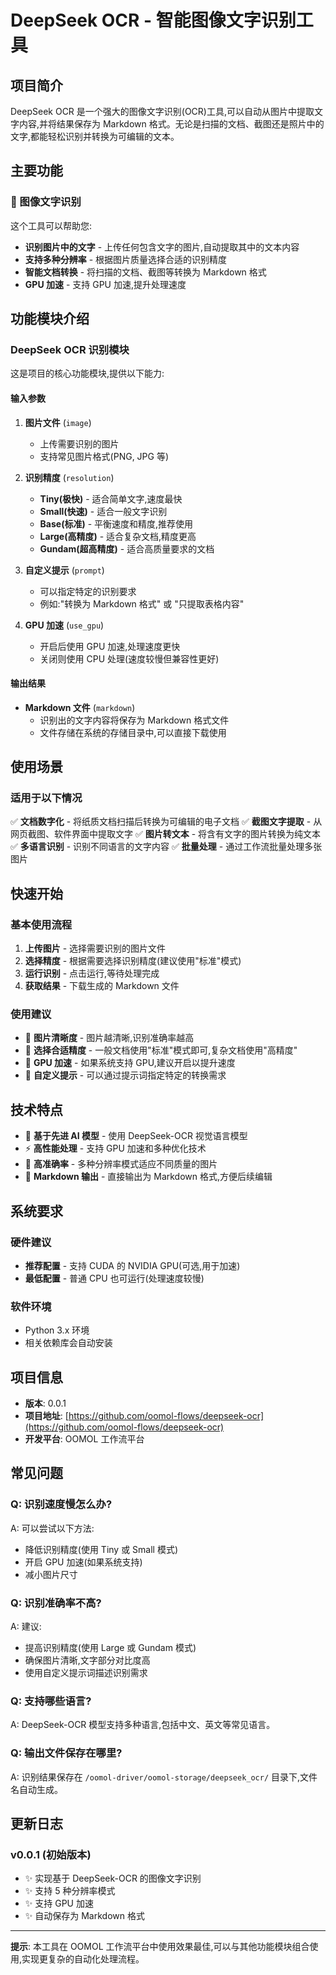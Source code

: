 # DeepSeek OCR - 智能图像文字识别工具

## 项目简介

DeepSeek OCR 是一个强大的图像文字识别(OCR)工具,可以自动从图片中提取文字内容,并将结果保存为 Markdown 格式。无论是扫描的文档、截图还是照片中的文字,都能轻松识别并转换为可编辑的文本。

## 主要功能

### 📸 图像文字识别

这个工具可以帮助您:
- **识别图片中的文字** - 上传任何包含文字的图片,自动提取其中的文本内容
- **支持多种分辨率** - 根据图片质量选择合适的识别精度
- **智能文档转换** - 将扫描的文档、截图等转换为 Markdown 格式
- **GPU 加速** - 支持 GPU 加速,提升处理速度

## 功能模块介绍

### DeepSeek OCR 识别模块

这是项目的核心功能模块,提供以下能力:

#### 输入参数

1. **图片文件** (`image`)
   - 上传需要识别的图片
   - 支持常见图片格式(PNG, JPG 等)

2. **识别精度** (`resolution`)
   - **Tiny(极快)** - 适合简单文字,速度最快
   - **Small(快速)** - 适合一般文字识别
   - **Base(标准)** - 平衡速度和精度,推荐使用
   - **Large(高精度)** - 适合复杂文档,精度更高
   - **Gundam(超高精度)** - 适合高质量要求的文档

3. **自定义提示** (`prompt`)
   - 可以指定特定的识别要求
   - 例如:"转换为 Markdown 格式" 或 "只提取表格内容"

4. **GPU 加速** (`use_gpu`)
   - 开启后使用 GPU 加速,处理速度更快
   - 关闭则使用 CPU 处理(速度较慢但兼容性更好)

#### 输出结果

- **Markdown 文件** (`markdown`)
  - 识别出的文字内容将保存为 Markdown 格式文件
  - 文件存储在系统的存储目录中,可以直接下载使用

## 使用场景

### 适用于以下情况

✅ **文档数字化** - 将纸质文档扫描后转换为可编辑的电子文档
✅ **截图文字提取** - 从网页截图、软件界面中提取文字
✅ **图片转文本** - 将含有文字的图片转换为纯文本
✅ **多语言识别** - 识别不同语言的文字内容
✅ **批量处理** - 通过工作流批量处理多张图片

## 快速开始

### 基本使用流程

1. **上传图片** - 选择需要识别的图片文件
2. **选择精度** - 根据需要选择识别精度(建议使用"标准"模式)
3. **运行识别** - 点击运行,等待处理完成
4. **获取结果** - 下载生成的 Markdown 文件

### 使用建议

- 📌 **图片清晰度** - 图片越清晰,识别准确率越高
- 📌 **选择合适精度** - 一般文档使用"标准"模式即可,复杂文档使用"高精度"
- 📌 **GPU 加速** - 如果系统支持 GPU,建议开启以提升速度
- 📌 **自定义提示** - 可以通过提示词指定特定的转换需求

## 技术特点

- 🚀 **基于先进 AI 模型** - 使用 DeepSeek-OCR 视觉语言模型
- ⚡ **高性能处理** - 支持 GPU 加速和多种优化技术
- 🎯 **高准确率** - 多种分辨率模式适应不同质量的图片
- 📝 **Markdown 输出** - 直接输出为 Markdown 格式,方便后续编辑

## 系统要求

### 硬件建议

- **推荐配置** - 支持 CUDA 的 NVIDIA GPU(可选,用于加速)
- **最低配置** - 普通 CPU 也可运行(处理速度较慢)

### 软件环境

- Python 3.x 环境
- 相关依赖库会自动安装

## 项目信息

- **版本**: 0.0.1
- **项目地址**: [https://github.com/oomol-flows/deepseek-ocr](https://github.com/oomol-flows/deepseek-ocr)
- **开发平台**: OOMOL 工作流平台

## 常见问题

### Q: 识别速度慢怎么办?
A: 可以尝试以下方法:
- 降低识别精度(使用 Tiny 或 Small 模式)
- 开启 GPU 加速(如果系统支持)
- 减小图片尺寸

### Q: 识别准确率不高?
A: 建议:
- 提高识别精度(使用 Large 或 Gundam 模式)
- 确保图片清晰,文字部分对比度高
- 使用自定义提示词描述识别需求

### Q: 支持哪些语言?
A: DeepSeek-OCR 模型支持多种语言,包括中文、英文等常见语言。

### Q: 输出文件保存在哪里?
A: 识别结果保存在 `/oomol-driver/oomol-storage/deepseek_ocr/` 目录下,文件名自动生成。

## 更新日志

### v0.0.1 (初始版本)
- ✨ 实现基于 DeepSeek-OCR 的图像文字识别
- ✨ 支持 5 种分辨率模式
- ✨ 支持 GPU 加速
- ✨ 自动保存为 Markdown 格式

---

**提示**: 本工具在 OOMOL 工作流平台中使用效果最佳,可以与其他功能模块组合使用,实现更复杂的自动化处理流程。